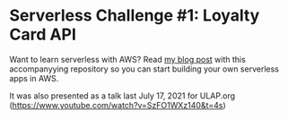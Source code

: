 # Serverless Challenge #1: Loyalty Card API

Want to learn serverless with AWS? Read [my blog post](https://dev.to/raphael_jambalos/challenge-1-create-a-simple-app-in-lambda-dynamodb-serverless-framework-of6) with this accompanyying repository so you can start building your own serverless apps in AWS.

It was also presented as a talk last July 17, 2021 for ULAP.org (https://www.youtube.com/watch?v=SzFO1WXz140&t=4s)
